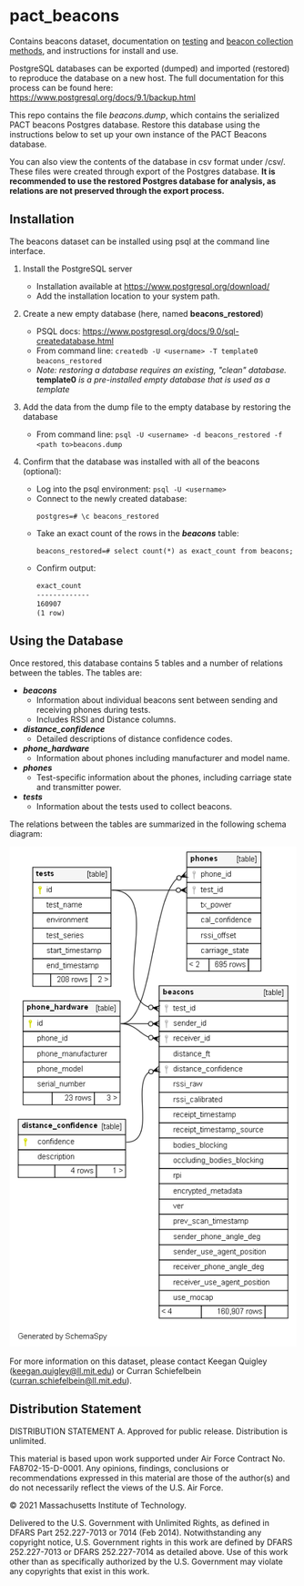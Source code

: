 # pact_beacons
Contains beacons dataset, documentation on [testing](docs/test_information.md) and [beacon collection methods](docs/beacon_dataset_methods.md), and instructions for install and use.

PostgreSQL databases can be exported (dumped) and imported (restored) to reproduce the database on a new host. The full documentation for this process can be found here: https://www.postgresql.org/docs/9.1/backup.html

This repo contains the file *beacons.dump*, which contains the serialized PACT beacons Postgres database. Restore this database using the instructions below to set up your own instance of the PACT Beacons database.

You can also view the contents of the database in csv format under /csv/. These files were created through export of the Postgres database. **It is recommended to use the restored Postgres database for analysis, as relations are not preserved through the export process.**


## Installation

The beacons dataset can be installed using psql at the command line interface.

1. Install the PostgreSQL server 
    - Installation available at https://www.postgresql.org/download/
    - Add the installation location to your system path.
    
2. Create a new empty database (here, named **beacons_restored**)
    - PSQL docs: https://www.postgresql.org/docs/9.0/sql-createdatabase.html 
    - From command line: `createdb -U <username> -T template0 beacons_restored`
    - *Note: restoring a database requires an existing, "clean" database.* **template0** *is a pre-installed empty database that is used as a template*
    
3. Add the data from the dump file to the empty database by restoring the database
    - From command line: `psql -U <username> -d beacons_restored -f <path to>beacons.dump`
    
4. Confirm that the database was installed with all of the beacons (optional):
    - Log into the psql environment: `psql -U <username>`
    - Connect to the newly created database: 
        ```console
        postgres=# \c beacons_restored
        ```
    - Take an exact count of the rows in the ***beacons*** table:
        ```console
        beacons_restored=# select count(*) as exact_count from beacons;
        ```
    - Confirm output:
        ```console
        exact_count
        -------------
        160907
        (1 row)
        ```



## Using the Database

Once restored, this database contains 5 tables and a number of relations between the tables. The tables are:

- ***beacons***
  - Information about individual beacons sent between sending and receiving phones during tests.
  - Includes RSSI and Distance columns.
- ***distance_confidence***
  - Detailed descriptions of distance confidence codes.
- ***phone_hardware***
  - Information about phones including manufacturer and model name.
- ***phones***
  - Test-specific information about the phones, including carriage state and transmitter power.
- ***tests***
  - Information about the tests used to collect beacons.

The relations between the tables are summarized in the following schema diagram:

![schema_relations](assets/diagrams/relationships.real.large.png)


For more information on this dataset, please contact Keegan Quigley (keegan.quigley@ll.mit.edu) or Curran Schiefelbein (curran.schiefelbein@ll.mit.edu).

## Distribution Statement
DISTRIBUTION STATEMENT A. Approved for public release. Distribution is unlimited.

This material is based upon work supported under Air Force Contract No. FA8702-15-D-0001. Any opinions, findings, conclusions or recommendations expressed in this material are those of the author(s) and do not necessarily reflect the views of the U.S. Air Force.

© 2021 Massachusetts Institute of Technology.

Delivered to the U.S. Government with Unlimited Rights, as defined in DFARS Part 252.227-7013 or 7014 (Feb 2014). Notwithstanding any copyright notice, U.S. Government rights in this work are defined by DFARS 252.227-7013 or DFARS 252.227-7014 as detailed above. Use of this work other than as specifically authorized by the U.S. Government may violate any copyrights that exist in this work.
